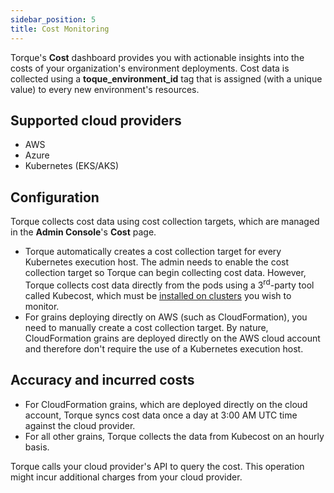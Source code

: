 ```yaml
---
sidebar_position: 5
title: Cost Monitoring
---
```


Torque's __Cost__ dashboard provides you with actionable insights into the costs of your organization's environment deployments. Cost data is collected using a __toque_environment_id__ tag that is assigned (with a unique value) to every new environment's resources.

## Supported cloud providers
* AWS
* Azure
* Kubernetes (EKS/AKS)

## Configuration
Torque collects cost data using cost collection targets, which are managed in the __Admin Console__'s __Cost__ page.
* Torque automatically creates a cost collection target for every Kubernetes execution host. The admin needs to enable the cost collection target so Torque can begin collecting cost data. However, Torque collects cost data directly from the pods using a 3<sup>rd</sup>-party tool called Kubecost, which must be [installed on clusters](https://www.kubecost.com/install.html#show-instructions) you wish to monitor.
* For grains deploying directly on AWS (such as CloudFormation), you need to manually create a cost collection target. By nature, CloudFormation grains are deployed directly on the AWS cloud account and therefore don't require the use of a Kubernetes execution host.

## Accuracy and incurred costs
* For CloudFormation grains, which are deployed directly on the cloud account, Torque syncs cost data once a day at 3:00 AM UTC time against the cloud provider.
* For all other grains, Torque collects the data from Kubecost on an hourly basis.

Torque calls your cloud provider's API to query the cost. This operation might incur additional charges from your cloud provider.
